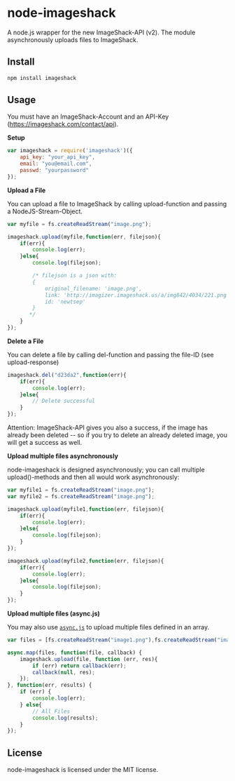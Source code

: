 node-imageshack
===============

A node.js wrapper for the new ImageShack-API (v2). The module asynchronously uploads files to ImageShack.

## Install
```bash
npm install imageshack
```

## Usage

You must have an ImageShack-Account and an API-Key (https://imageshack.com/contact/api).

**Setup**

```javascript
var imageshack = require('imageshack')({
    api_key: "your_api_key",
    email: "you@email.com",
    passwd: "yourpassword"
});
```

**Upload a File**

You can upload a file to ImageShack by calling upload-function and passing a NodeJS-Stream-Object.

```javascript
var myfile = fs.createReadStream("image.png");

imageshack.upload(myfile,function(err, filejson){
    if(err){
        console.log(err);
    }else{
        console.log(filejson);

        /* filejson is a json with:
        {
            original_filename: 'image.png',
            link: 'http://imagizer.imageshack.us/a/img842/4034/221.png',
            id: 'newtsep'
        }
       */
    }
});
```

**Delete a File**

You can delete a file by calling del-function and passing the file-ID (see upload-response)

```javascript
imageshack.del("d23da2",function(err){
    if(err){
        console.log(err);
    }else{
        // Delete successful
    }
});
```
Attention: ImageShack-API gives you also a success, if the image has already been deleted -- so if you try to delete an already deleted image, you will get a success as well.


**Upload multiple files asynchronously**

node-imageshack is designed asynchronously; you can call multiple upload()-methods and then all would work asynchronously:

```javascript
var myfile1 = fs.createReadStream("image.png");
var myfile2 = fs.createReadStream("image.png");

imageshack.upload(myfile1,function(err, filejson){
    if(err){
        console.log(err);
    }else{
        console.log(filejson);
    }
});

imageshack.upload(myfile2,function(err, filejson){
    if(err){
        console.log(err);
    }else{
        console.log(filejson);
    }
});

```

**Upload multiple files (async.js)**

You may also use [`async.js`](https://github.com/caolan/async) to upload multiple files defined in an array.

```javascript
var files = [fs.createReadStream("image1.png"),fs.createReadStream("image2.png")];

async.map(files, function(file, callback) {
    imageshack.upload(file, function (err, res){
        if (err) return callback(err);
        callback(null, res);
    });
}, function(err, results) {
    if (err) {
        console.log(err);
    } else{
        // All Files
        console.log(results);
    }
});
```

## License

node-imageshack is licensed under the MIT license.
